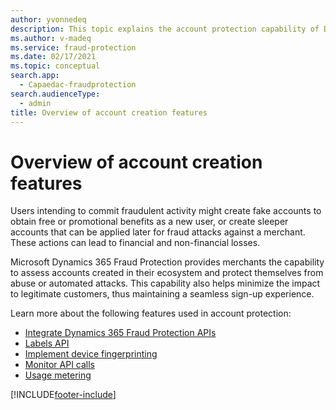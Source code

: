 ```yaml
---
author: yvonnedeq
description: This topic explains the account protection capability of Dynamics 365 Fraud Protection.
ms.author: v-madeq
ms.service: fraud-protection
ms.date: 02/17/2021
ms.topic: conceptual
search.app: 
  - Capaedac-fraudprotection
search.audienceType:
  - admin
title: Overview of account creation features
---
```


# Overview of account creation features


Users intending to commit fraudulent activity might create fake accounts to obtain free or promotional benefits as a new user, or create sleeper accounts that can be applied later for fraud attacks against a merchant. These actions can lead to financial and non-financial losses. 

Microsoft Dynamics 365 Fraud Protection provides merchants the capability to assess accounts created in their ecosystem and protect themselves from abuse or automated attacks. This capability also helps minimize the impact to legitimate customers, thus maintaining a seamless sign-up experience. 

Learn more about the following features used in account protection:

- [Integrate Dynamics 365 Fraud Protection APIs](integrate-real-time-api.md)
- [Labels API](labels-api.md)
- [Implement device fingerprinting](device-fingerprinting.md)
- [Monitor API calls](monitoring.md)
- [Usage metering](metering.md)


[!INCLUDE[footer-include](includes/footer-banner.md)]
